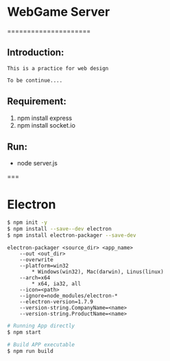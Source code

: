 # WebGame Server
=====================

Introduction:
-------------

    This is a practice for web design

    To be continue....

Requirement:
------------

1. npm install express
2. npm install socket.io

Run:
----
* node server.js

===

# Electron

```bash
$ npm init -y
$ npm install --save--dev electron
$ npm install electron-packager --save-dev
```

```
electron-packager <source_dir> <app_name> 
    --out <out_dir>
    --overwrite
    --platform=win32
        * Windows(win32), Mac(darwin), Linus(linux)
    --arch=x64
        * x64, ia32, all
    --icon=<path>
    --ignore=node_modules/electron-*
    --electron-version=1.7.9
    --version-string.CompanyName=<name>
    --version-string.ProductName=<name>
```

```bash
# Running App directly
$ npm start

# Build APP executable
$ npm run build
```
